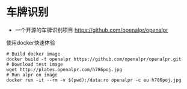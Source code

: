 # 车牌识别

* 一个开源的车牌识别项目
https://github.com/openalpr/openalpr

使用docker快速体验
```
# Build docker image
docker build -t openalpr https://github.com/openalpr/openalpr.git
# Download test image
wget http://plates.openalpr.com/h786poj.jpg
# Run alpr on image
docker run -it --rm -v $(pwd):/data:ro openalpr -c eu h786poj.jpg
```